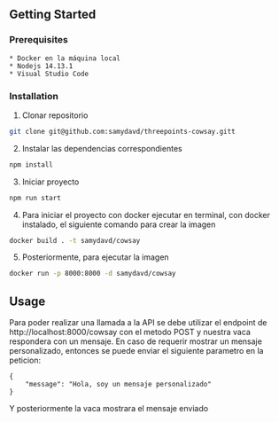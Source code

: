 ## Getting Started

### Prerequisites

    * Docker en la máquina local
    * Nodejs 14.13.1
    * Visual Studio Code

### Installation

1. Clonar repositorio
```sh
git clone git@github.com:samydavd/threepoints-cowsay.gitt
```
2. Instalar las dependencias correspondientes
```sh
npm install
```

3. Iniciar proyecto
```sh
npm run start
```

4. Para iniciar el proyecto con docker ejecutar en terminal, con docker instalado, el siguiente comando para crear la imagen
```sh
docker build . -t samydavd/cowsay
```

5. Posteriormente, para ejecutar la imagen
```sh
docker run -p 8000:8000 -d samydavd/cowsay
```

## Usage
Para poder realizar una llamada a la API se debe utilizar el endpoint de http://localhost:8000/cowsay con el metodo POST y nuestra vaca respondera con un mensaje. En caso de requerir mostrar un mensaje personalizado, entonces se puede enviar el siguiente parametro en la peticion:

    { 
        "message": "Hola, soy un mensaje personalizado"
    }

Y posteriormente la vaca mostrara el mensaje enviado